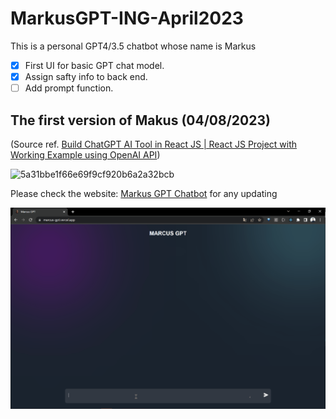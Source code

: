 # MarkusGPT-ING-April2023

This is a personal GPT4/3.5 chatbot whose name is Markus

- [x] First UI for basic GPT chat model.
- [x] Assign safty info to back end.
- [ ] Add prompt function.

## The first version of Makus (04/08/2023)

(Source ref. [Build ChatGPT AI Tool in React JS | React JS Project with Working Example using OpenAI API](https://www.youtube.com/watch?v=vAO1fxifJIs))

![5a31bbe1f66e69f9cf920b6a2a32bcb](https://user-images.githubusercontent.com/61530469/230752870-d839ac46-937a-4000-99a6-6bb1d252434e.png)

Please check the website: [Markus GPT Chatbot](https://marcus-gpt.vercel.app/) for any updating

![image](./Images/matrix.gif)
